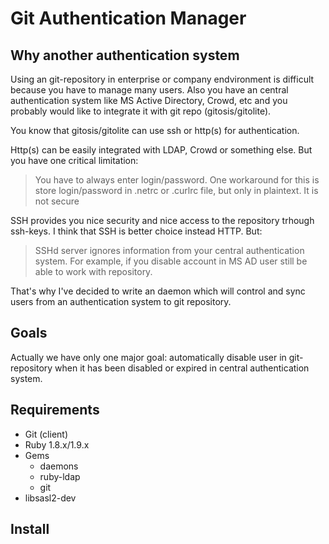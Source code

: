 Git Authentication Manager
===========================

Why another authentication system
---------------------------------

Using an git-repository in enterprise or company endvironment is difficult because you have to manage many users. Also you have an central authentication system like MS Active Directory, Crowd, etc and you probably would like to integrate it with git repo (gitosis/gitolite).

You know that gitosis/gitolite can use ssh or http(s) for authentication.

Http(s) can be easily integrated with LDAP, Crowd or something else. But you have one critical limitation:

> You have to always enter login/password. One workaround for this is store login/password in .netrc  or .curlrc file, but only in plaintext. It is not secure

SSH provides you nice security and nice access to the repository trhough ssh-keys. I think that SSH is better choice instead
HTTP. But:

> SSHd server ignores information from your central authentication system. For example, if you disable account in MS AD
> user still be able to work with repository.

That's why I've decided to write an daemon which will control and sync users from an authentication system to git repository.

Goals
-----
Actually we have only one major goal: automatically disable user in git-repository when it has been disabled or expired in
central authentication system.

Requirements
------------
 * Git (client)
 * Ruby 1.8.x/1.9.x
 * Gems
   * daemons
   * ruby-ldap
   * git
 * libsasl2-dev

Install
-------
